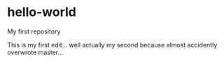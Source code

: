 # hello-world
My first repository

This is my first edit... well actually my second because almost accidently overwrote master...
